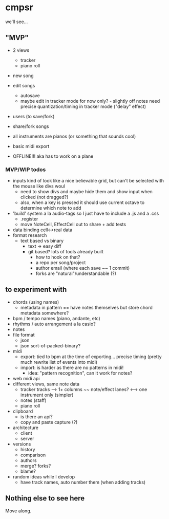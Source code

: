 # cmpsr

we'll see...

## "MVP"

- 2 views
    - tracker
    - piano roll

- new song
- edit songs
    - autosave
    - maybe edit in tracker mode for now only? - slightly off notes need precise quantization/timing in tracker mode ("delay" effect)
- users (to save/fork)
- share/fork songs
- all instruments are pianos (or something that sounds cool)
- basic midi export
- OFFLINE!!! aka has to work on a plane

### MVP/WIP todos

- inputs kind of look like a nice believable grid, but can't be selected with the mouse like divs woul
    - need to show divs and maybe hide them and show input when clicked (not dragged?)
    - also, when a key is pressed it should use current octave to determine which note to add
- 'build' system a la audio-tags so I just have to include a .js and a .css
    - .register
    - move NoteCell, EffectCell out to share + add tests 
- data binding cell<->real data
- format research
    - text based vs binary
        - text -> easy diff
        - git based? lots of tools already built
            - how to hook on that?
            - a repo per song/project
            - author email (where each save ~~ 1 commit)
            - forks are "natural"/understandable (?)

## to experiment with

- chords (using names)
    - metadata in pattern == have notes themselves but store chord metadata somewhere?
- bpm / tempo names (piano, andante, etc)
- rhythms / auto arrangement a la casio?
- notes
- file format
    - json
    - json sort-of-packed-binary?
- midi
    - export: tied to bpm at the time of exporting... precise timing (pretty much rewrite list of events into midi)
    - import: is harder as there are no patterns in midi!
        - idea: "pattern recognition", can it work for notes?
- web midi api
- different views, same note data
    - tracker
        <cmpsr-pattern></cmpsr-pattern>
            tracks --> 1+ columns ~~ note/effect lanes? <--> one instrument only (simpler)
    - notes (staff)
    - piano roll
- clipboard
    - is there an api?
    - copy and paste capture (?)
- architecture
    - client
    - server
- versions
    - history
    - comparison
    - authors
    - merge? forks?
    - blame?
- random ideas while I develop
    - have track names, auto number them (when adding tracks)

## Nothing else to see here

Move along.
